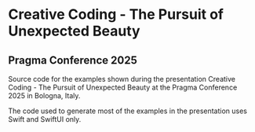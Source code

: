 # Creative Coding - The Pursuit of Unexpected Beauty
## Pragma Conference 2025

Source code for the examples shown during the presentation Creative Coding - The Pursuit of Unexpected Beauty at the Pragma Conference 2025 in Bologna, Italy.

The code used to generate most of the examples in the presentation uses Swift and SwiftUI only.

